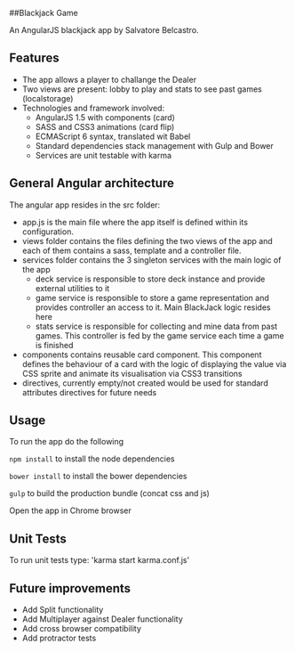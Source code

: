 ##Blackjack Game

An AngularJS blackjack app by Salvatore Belcastro.

Features
----
* The app allows a player to challange the Dealer
* Two views are present: lobby to play and stats to see past games (localstorage)
* Technologies and framework involved:
    * AngularJS 1.5 with components (card)
    * SASS and CSS3 animations (card flip)
    * ECMAScript 6 syntax, translated wit Babel
    * Standard dependencies stack management with Gulp and Bower
    * Services are unit testable with karma

General Angular architecture
----
The angular app resides in the src folder:
* app.js is the main file where the app itself is defined within its configuration.
* views folder contains the files defining the two views of the app and each of them contains a sass, template and a controller file.
* services folder contains the 3 singleton services with the main logic of the app
    * deck service is responsible to store deck instance and provide external utilities to it
    * game service is responsible to store a game representation and provides controller an access to it. Main BlackJack logic resides here
    * stats service is responsible for collecting and mine data from past games. This controller is fed by the game service each time a game is finished
* components contains reusable card component. This component defines the behaviour of a card with the logic of displaying the value via CSS sprite and animate its visualisation via CSS3 transitions
* directives, currently empty/not created would be used for standard attributes directives for future needs

Usage
----

To run the app do the following

`npm install` to install the node dependencies

`bower install` to install the bower dependencies

`gulp` to build the production bundle (concat css and js)

Open the app in Chrome browser

Unit Tests
----

To run unit tests type:
'karma start karma.conf.js'


Future improvements
----
* Add Split functionality
* Add Multiplayer against Dealer functionality
* Add cross browser compatibility
* Add protractor tests

